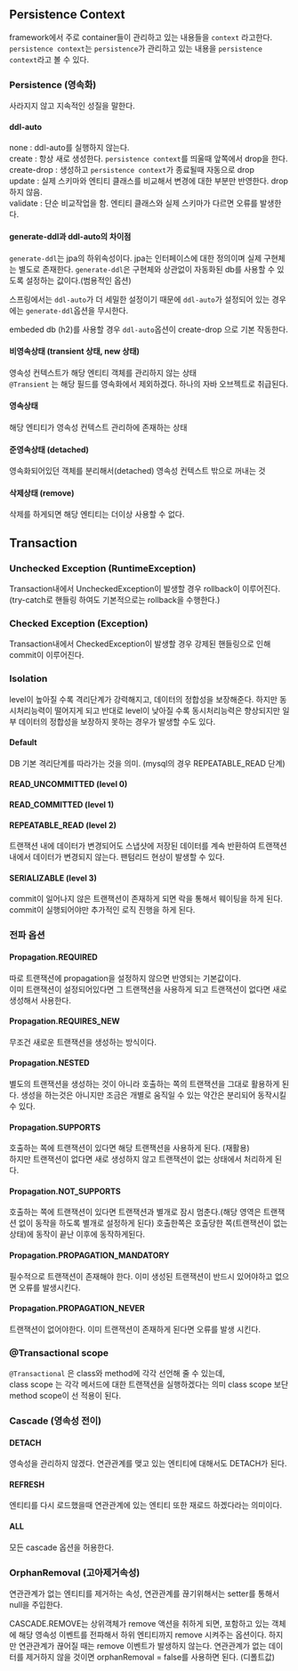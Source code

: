 ## Persistence Context
framework에서 주로 container들이 관리하고 있는 내용들을 `context` 라고한다. `persistence context`는 `persistence`가 관리하고 있는 내용을 `persistence context`라고 볼 수 있다.


### Persistence (영속화)
사라지지 않고 지속적인 성질을 말한다.



#### ddl-auto
none : ddl-auto를 실행하지 않는다. <br>
create : 항상 새로 생성한다. `persistence context`를 띄울때 앞쪽에서 drop을 한다. 
create-drop : 생성하고 `persistence context`가 종료될때 자동으로 drop <br>
update : 실제 스키마와 엔티티 클래스를 비교해서 변경에 대한 부분만 반영한다. drop 하지 않음. <br>
validate : 단순 비교작업을 함. 엔티티 클래스와 실제 스키마가 다르면 오류를 발생한다. <br>


#### generate-ddl과 ddl-auto의 차이점
`generate-ddl`는 jpa의 하위속성이다. jpa는 인터페이스에 대한 정의이며 실제 구현체는 별도로 존재한다. 
`generate-ddl`은 구현체와 상관없이 자동화된 db를 사용할 수 있도록 설정하는 값이다.(범용적인 옵션)

스프링에서는 `ddl-auto`가 더 세밀한 설정이기 때문에 `ddl-auto`가 설정되어 있는 경우에는 `generate-ddl`옵션을 무시한다.

embeded db (h2)를 사용할 경우 `ddl-auto`옵션이 create-drop 으로 기본 작동한다.



#### 비영속상태 (transient 상태, new 상태)
영속성 컨텍스트가 해당 엔티티 객체를 관리하지 않는 상태 <br>
`@Transient` 는 해당 필드를 영속화에서 제외하겠다. 하나의 자바 오브젝트로 취급된다. 


#### 영속상태
해당 엔티티가 영속성 컨텍스트 관리하에 존재하는 상태 <br>

#### 준영속상태 (detached)
영속화되어있던 객체를 분리해서(detached) 영속성 컨텍스트 밖으로 꺼내는 것 


#### 삭제상태 (remove)
삭제를 하게되면 해당 엔티티는 더이상 사용할 수 없다.



## Transaction
### Unchecked Exception (RuntimeException)
Transaction내에서 UncheckedException이 발생할 경우 rollback이 이루어진다. (try-catch로 핸들링 하여도 기본적으로는 rollback을 수행한다.)

### Checked Exception (Exception)
Transaction내에서 CheckedException이 발생할 경우 강제된 핸들링으로 인해 commit이 이루어진다.


### Isolation
level이 높아질 수록 격리단계가 강력해지고, 데이터의 정합성을 보장해준다. 하지만 동시처리능력이 떨어지게 되고 
반대로 level이 낮아질 수록 동시처리능력은 향상되지만 일부 데이터의 정합성을 보장하지 못하는 경우가 발생할 수도 있다. 
#### Default
DB 기본 격리단계를 따라가는 것을 의미. (mysql의 경우 REPEATABLE_READ 단계)
#### READ_UNCOMMITTED (level 0)

#### READ_COMMITTED (level 1)

#### REPEATABLE_READ (level 2)
트랜잭션 내에 데이터가 변경되어도 스냅샷에 저장된 데이터를 계속 반환하여 트랜잭션 내에서 데이터가 변경되지 않는다.
팬텀리드 현상이 발생할 수 있다.
#### SERIALIZABLE (level 3)
commit이 일어나지 않은 트랜잭션이 존재하게 되면 락을 통해서 웨이팅을 하게 된다.
commit이 실행되어야만 추가적인 로직 진행을 하게 된다.


### 전파 옵션
#### Propagation.REQUIRED
따로 트랜잭션에 propagation을 설정하지 않으면 반영되는 기본값이다. <br>
이미 트랜잭션이 설정되어있다면 그 트랜잭션을 사용하게 되고 트랜잭션이 없다면 새로 생성해서 사용한다.


#### Propagation.REQUIRES_NEW
무조건 새로운 트랜잭션을 생성하는 방식이다.

#### Propagation.NESTED
별도의 트랜잭션을 생성하는 것이 아니라 호출하는 쪽의 트랜잭션을 그대로 활용하게 된다.
생성을 하는것은 아니지만 조금은 개별로 움직일 수 있는 약간은 분리되어 동작시킬 수 있다.


#### Propagation.SUPPORTS
호출하는 쪽에 트랜잭션이 있다면 해당 트랜잭션을 사용하게 된다. (재활용) <br>
하지만 트랜잭션이 없다면 새로 생성하지 않고 트랜잭션이 없는 상태에서 처리하게 된다. 

#### Propagation.NOT_SUPPORTS
호출하는 쪽에 트랜잭션이 있다면 트랜잭션과 별개로 잠시 멈춘다.(해당 영역은 트랜잭션 없이 동작을 하도록 별개로 설정하게 된다)
호출한쪽은 호출당한 쪽(트랜잭션이 없는 상태)에 동작이 끝난 이후에 동작하게된다. 

#### Propagation.PROPAGATION_MANDATORY
필수적으로 트랜잭션이 존재해야 한다. 이미 생성된 트랜잭션이 반드시 있어야하고 없으면 오류를 발생시킨다.

#### Propagation.PROPAGATION_NEVER
트랜잭션이 없어야한다. 이미 트랜잭션이 존재하게 된다면 오류를 발생 시킨다. 


### @Transactional scope
`@Transactional` 은 class와 method에 각각 선언해 줄 수 있는데, <br>
class scope 는 각각 메서드에 대한 트랜잭션을 실행하겠다는 의미 class scope 보단 method scope이 선 적용이 된다.


### Cascade (영속성 전이)

#### DETACH
영속성을 관리하지 않겠다. 연관관계를 맺고 있는 엔티티에 대해서도 DETACH가 된다.

#### REFRESH
엔티티를 다시 로드했을때 연관관계에 있는 엔티티 또한 재로드 하겠다라는 의미이다. 

#### ALL
모든 cascade 옵션을 허용한다.


### OrphanRemoval (고아제거속성)
연관관계가 없는 엔티티를 제거하는 속성, 
연관관계를 끊기위해서는 setter를 통해서 null을 주입한다.

CASCADE.REMOVE는 상위객체가 remove 액션을 취하게 되면, 
포함하고 있는 객체에 해당 영속성 이벤트를 전파해서 하위 엔티티까지 remove 시켜주는 옵션이다.
하지만 연관관계가 끊어질 때는 remove 이벤트가 발생하지 않는다. 연관관계가 없는 데이터를 제거하지 않을 것이면 orphanRemoval = false를 사용하면 된다. (디폴트값)